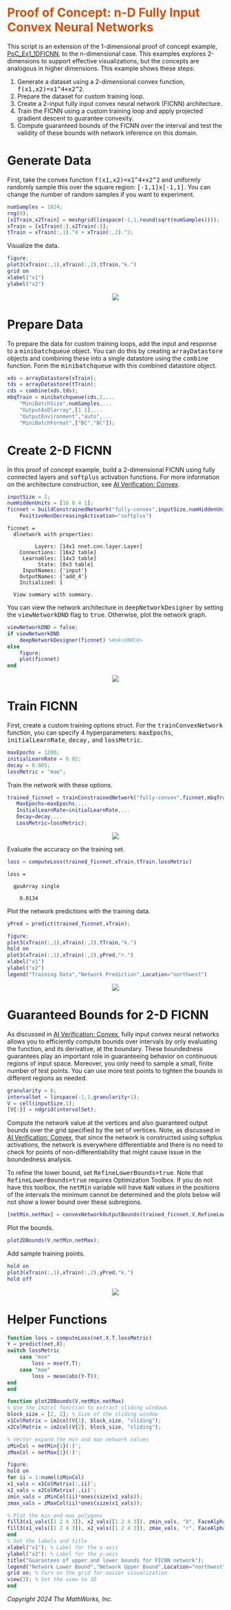 
# <span style="color:rgb(213,80,0)">Proof of Concept: n\-D Fully Input Convex Neural Networks</span>

This script is an extension of the 1\-dimensional proof of concept example, [PoC\_Ex1\_1DFICNN](./PoC_Ex1_1DFICNN.md), to the n\-dimensional case. This examples explores 2\-dimensions to support effective visualizations, but the concepts are analogous in higher dimensions. This example shows these steps:

1.  Generate a dataset using a 2\-dimensional convex function, <samp>f(x1,x2)=x1^4+x2^2</samp>.
2. Prepare the dataset for custom training loop.
3. Create a 2\-input fully input convex neural network (FICNN) architecture.
4. Train the FICNN using a custom training loop and apply projected gradient descent to guarantee convexity.
5. Compute guaranteed bounds of the FICNN over the interval and test the validity of these bounds with network inference on this domain.
# Generate Data

First, take the convex function <samp>f(x1,x2)=x1^4+x2^2</samp> and uniformly randomly sample this over the square region: <samp>[-1,1]x[-1,1]</samp>. You can change the number of random samples if you want to experiment.

```matlab
numSamples = 1024;
rng(0); 
[x1Train,x2Train] = meshgrid(linspace(-1,1,round(sqrt(numSamples))));
xTrain = [x1Train(:),x2Train(:)];
tTrain = xTrain(:,1).^4 + xTrain(:,2).^2;
```

Visualize the data.

```matlab
figure;
plot3(xTrain(:,1),xTrain(:,2),tTrain,"k.")
grid on
xlabel("x1")
ylabel("x2")
```

<figure>
<p align="center">
    <img src="./figures/PoC_Ex2_nDFICNN_Fig1.jpg">
</p>
</figure>

# Prepare Data

To prepare the data for custom training loops, add the input and response to a <samp>minibatchqueue</samp> object. You can do this by creating <samp>arrayDatastore</samp> objects and combining these into a single datastore using the <samp>combine</samp> function. Form the <samp>minibatchqueue</samp> with this combined datastore object.

```matlab
xds = arrayDatastore(xTrain);
tds = arrayDatastore(tTrain);
cds = combine(xds,tds);
mbqTrain = minibatchqueue(cds,2,...
    "MiniBatchSize",numSamples,...
    "OutputAsDlarray",[1 1],...
    "OutputEnvironment","auto",...
    "MiniBatchFormat",["BC","BC"]);
```
# Create 2\-D FICNN

In this proof of concept example, build a 2\-dimensional FICNN using fully connected layers and <samp>softplus</samp> activation functions. For more information on the architecture construction, see [AI Verification: Convex](../../../documentation/AI-Verification-Convexity.md).

```matlab
inputSize = 2;
numHiddenUnits = [16 8 4 1];
ficnnet = buildConstrainedNetwork("fully-convex",inputSize,numHiddenUnits,...
    PositiveNonDecreasingActivation="softplus")
```

```matlabTextOutput
ficnnet = 
  dlnetwork with properties:

         Layers: [14x1 nnet.cnn.layer.Layer]
    Connections: [16x2 table]
     Learnables: [14x3 table]
          State: [0x3 table]
     InputNames: {'input'}
    OutputNames: {'add_4'}
    Initialized: 1

  View summary with summary.

```

You can view the network architecture in <samp>deepNetworkDesigner</samp> by setting the <samp>viewNetworkDND</samp> flag to <samp>true</samp>. Otherwise, plot the network graph.

```matlab
viewNetworkDND = false;
if viewNetworkDND
    deepNetworkDesigner(ficnnet) %#ok<UNRCH>
else
    figure;
    plot(ficnnet)
end
```

<figure>
<p align="center">
    <img src="./figures/PoC_Ex2_nDFICNN_Fig2.jpg">
</p>
</figure>

# Train FICNN

First, create a custom training options struct. For the <samp>trainConvexNetwork</samp> function, you can specify 4 hyperparameters: <samp>maxEpochs</samp>, <samp>initialLearnRate</samp>, <samp>decay,</samp> and <samp>lossMetric</samp>.

```matlab
maxEpochs = 1200;
initialLearnRate = 0.02;
decay = 0.005;
lossMetric = "mae";
```

Train the network with these options.

```matlab
trained_ficnnet = trainConstrainedNetwork("fully-convex",ficnnet,mbqTrain,...
   MaxEpochs=maxEpochs,...
   InitialLearnRate=initialLearnRate,...
   Decay=decay,...
   LossMetric=lossMetric);
```

<figure>
<p align="center">
    <img src="./figures/PoC_Ex2_nDFICNN_Fig3.jpg">
</p>
</figure>

Evaluate the accuracy on the training set.

```matlab
loss = computeLoss(trained_ficnnet,xTrain,tTrain,lossMetric)
```

```matlabTextOutput
loss =

  gpuArray single

    0.0134
```

Plot the network predictions with the training data.

```matlab
yPred = predict(trained_ficnnet,xTrain);

figure;
plot3(xTrain(:,1),xTrain(:,2),tTrain,"k.")
hold on
plot3(xTrain(:,1),xTrain(:,2),yPred,"r.")
xlabel("x1")
ylabel("x2")
legend("Training Data","Network Prediction",Location="northwest")
```

<figure>
<p align="center">
    <img src="./figures/PoC_Ex2_nDFICNN_Fig4.jpg">
</p>
</figure>

# Guaranteed Bounds for 2\-D FICNN

As discussed in [AI Verification: Convex](../../../documentation/AI-Verification-Convexity.md), fully input convex neural networks allows you to efficiently compute bounds over intervals by only evaluating the function, and its derivative, at the boundary. These boundedness guarantees play an important role in guaranteeing behavior on continuous regions of input space. Moreover, you only need to sample a small, finite number of test points. You can use more test points to tighten the bounds in different regions as needed.

```matlab
granularity = 8;
intervalSet = linspace(-1,1,granularity+1);
V = cell(inputSize,1);
[V{:}] = ndgrid(intervalSet);
```

Compute the network value at the vertices and also guaranteed output bounds over the grid specified by the set of vertices. Note, as discussed in [AI Verification: Convex](../../../documentation/AI-Verification-Convexity.md), that since the network is constructed using softplus activations, the network is everywhere differentiable and there is no need to check for points of non\-differentiability that might cause issue in the boundedness analysis.


To refine the lower bound, set <samp>RefineLowerBounds=true</samp>. Note that <samp>RefineLowerBounds=true</samp> requires Optimization Toolbox. If you do not have this toolbox, the <samp>netMin</samp> variable will have <samp>NaN</samp> values in the positions of the intervals the minimum cannot be determined and the plots below will not show a lower bound over these subregions.

```matlab
[netMin,netMax] = convexNetworkOutputBounds(trained_ficnnet,V,RefineLowerBounds=true);
```

Plot the bounds.

```matlab
plot2DBounds(V,netMin,netMax);
```

Add sample training points.

```matlab
hold on
plot3(xTrain(:,1),xTrain(:,2),yPred,"k.")
hold off
```

<figure>
<p align="center">
    <img src="./figures/PoC_Ex2_nDFICNN_Fig5.jpg">
</p>
</figure>

# Helper Functions
```matlab
function loss = computeLoss(net,X,T,lossMetric)
Y = predict(net,X);
switch lossMetric
    case "mse"
        loss = mse(Y,T);
    case "mae"
        loss = mean(abs(Y-T));
end
end

function plot2DBounds(V,netMin,netMax)
% Use the im2col function to extract sliding windows
block_size = [2, 2]; % Size of the sliding window
x1ColMatrix = im2col(V{1}, block_size, "sliding");
x2ColMatrix = im2col(V{2}, block_size, "sliding");

% Vector expand the min and max network values
zMinCol = netMin{1}(:)';
zMaxCol = netMax{1}(:)';

figure;
hold on
for ii = 1:numel(zMinCol)
x1_vals = x1ColMatrix(:,ii)';
x2_vals = x2ColMatrix(:,ii)';
zmin_vals = zMinCol(ii)*ones(size(x1_vals));
zmax_vals = zMaxCol(ii)*ones(size(x1_vals));

% Plot the min and max polygons
fill3(x1_vals([1 2 4 3]), x2_vals([1 2 4 3]), zmin_vals, "b", FaceAlpha=0.1);
fill3(x1_vals([1 2 4 3]), x2_vals([1 2 4 3]), zmax_vals, "r", FaceAlpha=0.1);
end
% Set the labels and title
xlabel("x1"); % Label for the x-axis
ylabel("x2"); % Label for the y-axis
title("Guarantees of upper and lower bounds for FICNN network");
legend("Network Lower Bound","Network Upper Bound",Location="northwest")
grid on; % Turn on the grid for easier visualization
view(3); % Set the view to 3D
end
```

*Copyright 2024 The MathWorks, Inc.*

